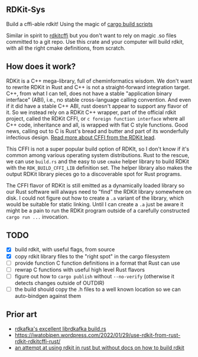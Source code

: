 RDKit-Sys
---

Build a cffi-able rdkit! Using the magic of [cargo build scripts](https://doc.rust-lang.org/cargo/reference/build-scripts.html)

Similar in spirit to [rdkitcffi](https://github.com/chrissly31415/rdkitcffi) but you don't want to rely on magic .so files
committed to a git repo. Use this crate and your computer will build rdkit, with all the right cmake definitions, from scratch.

How does it work?
---

RDKit is a C++ mega-library, full of cheminformatics wisdom. We don't want to rewrite RDKit in Rust and C++ is not a straight-forward integration
target. C++, from what I can tell, does not have a stable "application binary interface" (ABI), i.e., no stable cross-language calling convention.
And even if it did have a stable C++ ABI, rust doesn't appear to support any flavor of it.
So we instead rely on a RDKit C++ wrapper, part of the official rdkit project, called the RDKit CFFI, or `c foreign function interface` where
all C++ code, inheritance and all, is wrapped with flat C style functions. Good news, calling out to C is Rust's bread and butter and part of
its wonderfully infectious design. [Read more about CFFI from the RDKit lead](https://greglandrum.github.io/rdkit-blog/technical/2021/05/01/rdkit-cffi-part1.html).

This CFFI is not a super popular build option of RDKIt, so I don't know if it's common among various operating system distributions.  Rust to the rescue,
we can use `build.rs` and the easy to use `cmake` helper library to build RDKit with the `RDK_BUILD_CFFI_LIB` definition set. The helper library also makes
the output RDKit library pieces go to a discoverable spot for Rust programs.

The CFFI flavor of RDKit is still emitted as a dynamically loaded library so our Rust software will always need to "find" the RDKit library somewhere
on disk. I could not figure out how to create a `.a` variant of the library, which would be suitable for static linking. Until I can create a `.a` just be
aware it might be a pain to run the RDKit program outside of a carefully constructed `cargo run ...` invocation.

TODO
---

 - [X] build rdkit, with useful flags, from source
 - [X] copy rdkit library files to the "right spot" in the cargo filesystem
 - [ ] provide function C function definitions in a format that Rust can use
 - [ ] rewrap C functions with useful high level Rust flavors
 - [ ] figure out how to `cargo publish` without `--no-verify` (otherwise it detects changes outside of OUTDIR)
 - [ ] the build should copy the .h files to a well known location so we can auto-bindgen against them

Prior art
---

 - [rdkafka's excellent librdkafka build.rs](https://github.com/fede1024/rust-rdkafka/blob/master/rdkafka-sys/build.rs)
 - https://iwatobipen.wordpress.com/2022/01/29/use-rdkit-from-rust-rdkit-rdkitcffi-rust/
 - [an attempt at using rdkit in rust but without docs on how to build rdkit](https://github.com/iwatobipen/rust_rdkit/)